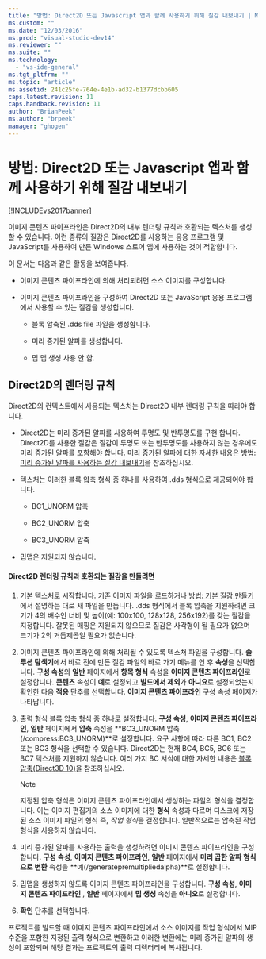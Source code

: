 ```yaml
---
title: "방법: Direct2D 또는 Javascript 앱과 함께 사용하기 위해 질감 내보내기 | Microsoft Docs"
ms.custom: ""
ms.date: "12/03/2016"
ms.prod: "visual-studio-dev14"
ms.reviewer: ""
ms.suite: ""
ms.technology: 
  - "vs-ide-general"
ms.tgt_pltfrm: ""
ms.topic: "article"
ms.assetid: 241c25fe-764e-4e1b-ad32-b1377dcbb605
caps.latest.revision: 11
caps.handback.revision: 11
author: "BrianPeek"
ms.author: "brpeek"
manager: "ghogen"
---
```

# 방법: Direct2D 또는 Javascript 앱과 함께 사용하기 위해 질감 내보내기
[!INCLUDE[vs2017banner](../code-quality/includes/vs2017banner.md)]

이미지 콘텐츠 파이프라인은 Direct2D의 내부 렌더링 규칙과 호환되는 텍스처를 생성할 수 있습니다.  이런 종류의 질감은 Direct2D를 사용하는 응용 프로그램 및 JavaScript를 사용하여 만든 Windows 스토어 앱에 사용하는 것이 적합합니다.  
  
 이 문서는 다음과 같은 활동을 보여줍니다.  
  
-   이미지 콘텐츠 파이프라인에 의해 처리되려면 소스 이미지를 구성합니다.  
  
-   이미지 콘텐츠 파이프라인을 구성하여 Direct2D 또는 JavaScript 응용 프로그램에서 사용할 수 있는 질감을 생성합니다.  
  
    -   블록 압축된 .dds file 파일을 생성합니다.  
  
    -   미리 증가된 알파를 생성합니다.  
  
    -   밉 맵 생성 사용 안 함.  
  
## Direct2D의 렌더링 규칙  
 Direct2D의 컨텍스트에서 사용되는 텍스처는 Direct2D 내부 렌더링 규칙을 따라야 합니다.  
  
-   Direct2D는 미리 증가된 알파를 사용하여 투명도 및 반투명도를 구현 합니다.  Direct2D를 사용한 질감은 질감이 투명도 또는 반투명도를 사용하지 않는 경우에도 미리 증가된 알파를 포함해야 합니다.  미리 증가된 알파에 대한 자세한 내용은 [방법: 미리 증가된 알파를 사용하는 질감 내보내기](../designers/how-to-export-a-texture-that-has-premultiplied-alpha.md)을 참조하십시오.  
  
-   텍스처는 이러한 블록 압축 형식 중 하나를 사용하여 .dds 형식으로 제공되어야 합니다.  
  
    -   BC1\_UNORM 압축  
  
    -   BC2\_UNORM 압축  
  
    -   BC3\_UNORM 압축  
  
-   밉맵은 지원되지 않습니다.  
  
#### Direct2D 렌더링 규칙과 호환되는 질감을 만들려면  
  
1.  기본 텍스처로 시작합니다.  기존 이미지 파일을 로드하거나 [방법: 기본 질감 만들기](../designers/how-to-create-a-basic-texture.md)에서 설명하는 대로 새 파일을 만듭니다.  .dds 형식에서 블록 압축을 지원하려면 크기가 4의 배수인 너비 및 높이\(예: 100x100, 128x128, 256x192\)를 갖는 질감을 지정합니다.  잘못된 매핑은 지원되지 않으므로 질감은 사각형이 될 필요가 없으며 크기가 2의 거듭제곱일 필요가 없습니다.  
  
2.  이미지 콘텐츠 파이프라인에 의해 처리될 수 있도록 텍스쳐 파일을 구성합니다.  **솔루션 탐색기**에서 바로 전에 만든 질감 파일의 바로 가기 메뉴를 연 후 **속성**을 선택합니다.  **구성 속성**의 **일반** 페이지에서 **항목 형식** 속성을 **이미지 콘텐츠 파이프라인**로 설정합니다.  **콘텐츠** 속성이 **예**로 설정되고 **빌드에서 제외**가 **아니요**로 설정되었는지 확인한 다음 **적용** 단추를 선택합니다.  **이미지 콘텐츠 파이프라인** 구성 속성 페이지가 나타납니다.  
  
3.  출력 형식 블록 압축 형식 중 하나로 설정합니다.  **구성 속성**, **이미지 콘텐츠 파이프라인**, **일반** 페이지에서 **압축** 속성을 **BC3\_UNORM 압축\(\/compress:BC3\_UNORM\)**로 설정합니다.  요구 사항에 따라 다른 BC1, BC2 또는 BC3 형식을 선택할 수 있습니다.  Direct2D는 현재 BC4, BC5, BC6 또는 BC7 텍스처를 지원하지 않습니다.  여러 가지 BC 서식에 대한 자세한 내용은 [블록 압축\(Direct3D 10\)](http://msdn.microsoft.com/library/windows/desktop/bb694531.aspx)을 참조하십시오.  
  
    > [!NOTE]
    >  지정된 압축 형식은 이미지 콘텐츠 파이프라인에서 생성하는 파일의 형식을 결정합니다.  이는 이미지 편집기의 소스 이미지에 대한 **형식** 속성과 다르며 디스크에 저장된 소스 이미지 파일의 형식 즉, *작업 형식*을 결정합니다.  일반적으로는 압축된 작업 형식을 사용하지 않습니다.  
  
4.  미리 증가된 알파를 사용하는 출력을 생성하려면 이미지 콘텐츠 파이프라인을 구성합니다.  **구성 속성**, **이미지 콘텐츠 파이프라인**, **일반** 페이지에서 **미리 곱한 알파 형식으로 변환** 속성을 **예\(\/generatepremultipliedalpha\)**로 설정합니다.  
  
5.  밉맵을 생성하지 않도록 이미지 콘텐츠 파이프라인을 구성합니다.  **구성 속성**, **이미지 콘텐츠 파이프라인** , **일반** 페이지에서 **밉 생성** 속성을 **아니오**로 설정합니다.  
  
6.  **확인** 단추를 선택합니다.  
  
 프로젝트를 빌드할 때 이미지 콘텐츠 파이프라인에서 소스 이미지를 작업 형식에서 MIP 수준을 포함한 지정된 출력 형식으로 변환하고 이러한 변환에는 미리 증가된 알파의 생성이 포함되며 해당 결과는 프로젝트의 출력 디렉터리에 복사됩니다.